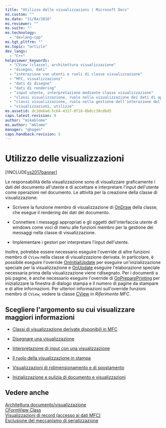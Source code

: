 ```yaml
---
title: "Utilizzo delle visualizzazioni | Microsoft Docs"
ms.custom: ""
ms.date: "11/04/2016"
ms.reviewer: ""
ms.suite: ""
ms.technology: 
  - "devlang-cpp"
ms.tgt_pltfrm: ""
ms.topic: "article"
dev_langs: 
  - "C++"
helpviewer_keywords: 
  - "CView (classe), architettura visualizzazione"
  - "disegno, dati"
  - "interazione con utenti e ruoli di classe visualizzazione"
  - "MFC, visualizzazioni"
  - "dati di disegno"
  - "dati di rendering"
  - "input utente, interpretazione mediante classe visualizzazione"
  - "classi visualizzazione, ruolo nella visualizzazione dei dati di applicazione"
  - "classi visualizzazione, ruolo nella gestione dell'interazione dell'utente"
  - "visualizzazioni, utilizzo"
ms.assetid: dc3de6ad-5c64-4317-8f10-8bdcc38cdbd5
caps.latest.revision: 9
author: "mikeblome"
ms.author: "mblome"
manager: "ghogen"
caps.handback.revision: 5
---
```

# Utilizzo delle visualizzazioni
[!INCLUDE[vs2017banner](../assembler/inline/includes/vs2017banner.md)]

Le responsabilità della visualizzazione sono di visualizzare graficamente i dati del documento all'utente e di accettare e interpretare l'input dell'utente come operazioni nel documento.  Le attività per la creazione della classe di visualizzazione:  
  
-   Scrivere la funzione membro di visualizzazione di [OnDraw](../Topic/CView::OnDraw.md) della classe, che esegue il rendering dei dati del documento.  
  
-   Connettere i messaggi appropriati e gli oggetti dell'interfaccia utente di windows come voci di menu alle funzioni membro per la gestione dei messaggi nella classe di visualizzazione.  
  
-   Implementare i gestori per interpretare l'input dell'utente.  
  
 Inoltre, potrebbe essere necessario eseguire l'override di altre funzioni membro di `CView` nella classe di visualizzazione derivata.  In particolare, è possibile eseguire l'override [OnInitialUpdate](../Topic/CView::OnInitialUpdate.md) per eseguire un'inizializzazione speciale per la visualizzazione e [OnUpdate](../Topic/CView::OnUpdate.md) eseguire l'elaborazione speciale necessaria prima della visualizzazione viene ridisegnato.  Per i documenti a più pagine, è anche necessario eseguire l'override di [OnPreparePrinting](../Topic/CView::OnPreparePrinting.md) per inizializzare la finestra di dialogo stampa e il numero di pagine da stampare e di altre informazioni.  Per ulteriori informazioni sull'override funzioni membro di `CView`, vedere la classe [CView](../mfc/reference/cview-class.md) in *Riferimento MFC*.  
  
## Scegliere l'argomento su cui visualizzare maggiori informazioni  
  
-   [Classi di visualizzazione derivate disponibili in MFC](../mfc/derived-view-classes-available-in-mfc.md)  
  
-   [Disegnare una visualizzazione](../mfc/drawing-in-a-view.md)  
  
-   [Interpretazione di input con una visualizzazione](../mfc/interpreting-user-input-through-a-view.md)  
  
-   [Il ruolo della visualizzazione in stampa](../mfc/role-of-the-view-in-printing.md)  
  
-   [Visualizzazioni di ridimensionamento e di spostamento](../mfc/scrolling-and-scaling-views.md)  
  
-   [Inizializzazione e pulizia di documento e visualizzazioni](../mfc/initializing-and-cleaning-up-documents-and-views.md)  
  
## Vedere anche  
 [Architettura documento\/visualizzazione](../mfc/document-view-architecture.md)   
 [CFormView Class](../mfc/reference/cformview-class.md)   
 [Visualizzazioni di record \(accesso ai dati MFC\)](../data/record-views-mfc-data-access.md)   
 [Esclusione del meccanismo di serializzazione](../mfc/bypassing-the-serialization-mechanism.md)